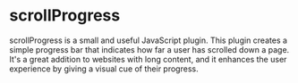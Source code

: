# scrollProgress
scrollProgress is a small and useful JavaScript plugin. This plugin creates a simple progress bar that indicates how far a user has scrolled down a page. It's a great addition to websites with long content, and it enhances the user experience by giving a visual cue of their progress.
